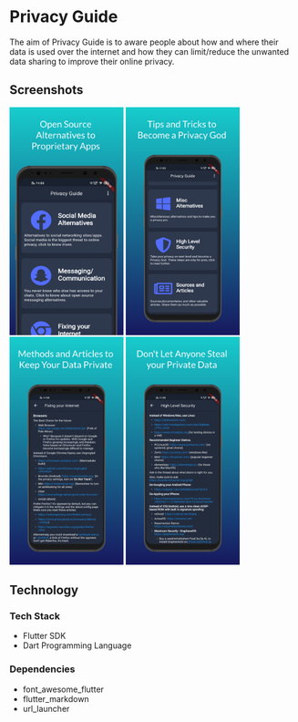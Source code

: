 # Privacy Guide
The aim of Privacy Guide is to aware people about how and where their data is used over the internet and how they can limit/reduce the unwanted data sharing to improve their online privacy.

## Screenshots
<img src="assets/screen_1.png" alt="screen1" width="200"/>
<img src="assets/screen_2.png" alt="screen2" width="200"/>
<img src="assets/screen_3.png" alt="screen3" width="200"/>
<img src="assets/screen_4.png" alt="screen4" width="200"/>

## Technology

### Tech Stack
* Flutter SDK
* Dart Programming Language

### Dependencies
* font_awesome_flutter
* flutter_markdown
* url_launcher
